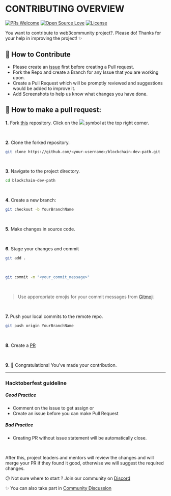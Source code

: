# CONTRIBUTING OVERVIEW


[![PRs Welcome](https://img.shields.io/badge/PRs-welcome-brightgreen.svg?style=flat-square)](http://makeapullrequest.com)
[![Open Source Love](https://badges.frapsoft.com/os/v1/open-source.png?v=103)](https://github.com/ellerbrock/open-source-badges/)
[![License](https://img.shields.io/github/license/web3community/blockchain-dev-path)](https://github.com/web3community/blockchain-dev-path/blob/main/LICENSE)

You want to contribute to web3community project?. Please do! Thanks for your help in improving the project! ✨

## 🚀 How to Contribute

- Please create an [issue](https://github.com/web3community/blockchain-dev-path/issues) first before creating a Pull request.
- Fork the Repo and create a Branch for any Issue that you are working upon.
- Create a Pull Request which will be promptly reviewed and suggestions would be added to improve it.
- Add Screenshots to help us know what changes you have done.


## 🤔 How to make a pull request:

**1.** Fork [this](https://github.com/web3community/blockchain-dev-path) repository.
Click on the <a href="https://github.com/web3community/blockchain-dev-path"><img src="https://img.icons8.com/fluency/30/000000/code-fork.png"/>
</a> symbol at the top right corner.

<br> 

**2.** Clone the forked repository.
<br> 
```bash
git clone https://github.com/<your-username>/blockchain-dev-path.git
```

<br> 

**3.** Navigate to the project directory.
<br> 
```bash
cd blockchain-dev-path
```

<br> 

**4.** Create a new branch:
<br> 
```bash
git checkout -b YourBranchName
```

<br> 

**5.** Make changes in source code.

<br> 

**6.** Stage your changes and commit
<br>

```bash
git add .
```
<br>

```bash
git commit -m "<your_commit_message>"
```
<br>

> Use apporopriate emojis for your commit messages from [Gitmoji](https://gitmoji.dev/)

<br> 

**7.** Push your local commits to the remote repo.
<br> 
```bash
git push origin YourBranchName
```

<br> 

**8.** Create a [PR](https://help.github.com/en/github/collaborating-with-issues-and-pull-requests/creating-a-pull-request) 

<br> 

**9.** 🎉 Congratulations! You've made your contribution.

---

### Hacktoberfest guideline

##### Good Practice
- Comment on the issue to get assign or
- Create an issue before you can make Pull Request

##### Bad Practice
- Creating PR without issue statement will be automatically close.

<br> 

After this, project leaders and mentors will review the changes and will merge your PR if they found it good, otherwise we will suggest the required changes.

😕 Not sure where to start ? Join our community on [Discord](https://discord.gg/37QFQ7J78B)

✨ You can also take part in [Community Discussion](https://github.com/web3community/web3community.github.io/discussions)
